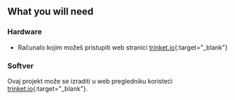 ## What you will need

### Hardware

+ Računalo kojim možeš pristupiti web stranici [trinket.io](https://trinket.io){:target="_blank"}

### Softver

Ovaj projekt može se izraditi u web pregledniku koristeći [trinket.io](https://trinket.io){:target="_blank"}.